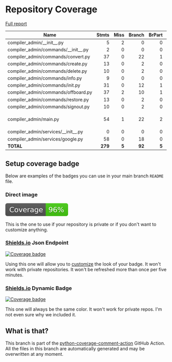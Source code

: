 # Repository Coverage

[Full report](https://htmlpreview.github.io/?https://github.com/compilerla/compiler-admin/blob/python-coverage-comment-action-data/htmlcov/index.html)

| Name                                     |    Stmts |     Miss |   Branch |   BrPart |   Cover |   Missing |
|----------------------------------------- | -------: | -------: | -------: | -------: | ------: | --------: |
| compiler\_admin/\_\_init\_\_.py          |        5 |        2 |        0 |        0 |     60% |       5-7 |
| compiler\_admin/commands/\_\_init\_\_.py |        2 |        0 |        0 |        0 |    100% |           |
| compiler\_admin/commands/convert.py      |       37 |        0 |       22 |        1 |     98% |    58->66 |
| compiler\_admin/commands/create.py       |       13 |        0 |        2 |        0 |    100% |           |
| compiler\_admin/commands/delete.py       |       10 |        0 |        2 |        0 |    100% |           |
| compiler\_admin/commands/info.py         |        9 |        0 |        0 |        0 |    100% |           |
| compiler\_admin/commands/init.py         |       31 |        0 |       12 |        1 |     98% |    20->17 |
| compiler\_admin/commands/offboard.py     |       37 |        2 |       10 |        1 |     94% |     63-64 |
| compiler\_admin/commands/restore.py      |       13 |        0 |        2 |        0 |    100% |           |
| compiler\_admin/commands/signout.py      |       10 |        0 |        2 |        0 |    100% |           |
| compiler\_admin/main.py                  |       54 |        1 |       22 |        2 |     96% |80->exit, 85 |
| compiler\_admin/services/\_\_init\_\_.py |        0 |        0 |        0 |        0 |    100% |           |
| compiler\_admin/services/google.py       |       58 |        0 |       18 |        0 |    100% |           |
|                                **TOTAL** |  **279** |    **5** |   **92** |    **5** | **97%** |           |


## Setup coverage badge

Below are examples of the badges you can use in your main branch `README` file.

### Direct image

[![Coverage badge](https://raw.githubusercontent.com/compilerla/compiler-admin/python-coverage-comment-action-data/badge.svg)](https://htmlpreview.github.io/?https://github.com/compilerla/compiler-admin/blob/python-coverage-comment-action-data/htmlcov/index.html)

This is the one to use if your repository is private or if you don't want to customize anything.

### [Shields.io](https://shields.io) Json Endpoint

[![Coverage badge](https://img.shields.io/endpoint?url=https://raw.githubusercontent.com/compilerla/compiler-admin/python-coverage-comment-action-data/endpoint.json)](https://htmlpreview.github.io/?https://github.com/compilerla/compiler-admin/blob/python-coverage-comment-action-data/htmlcov/index.html)

Using this one will allow you to [customize](https://shields.io/endpoint) the look of your badge.
It won't work with private repositories. It won't be refreshed more than once per five minutes.

### [Shields.io](https://shields.io) Dynamic Badge

[![Coverage badge](https://img.shields.io/badge/dynamic/json?color=brightgreen&label=coverage&query=%24.message&url=https%3A%2F%2Fraw.githubusercontent.com%2Fcompilerla%2Fcompiler-admin%2Fpython-coverage-comment-action-data%2Fendpoint.json)](https://htmlpreview.github.io/?https://github.com/compilerla/compiler-admin/blob/python-coverage-comment-action-data/htmlcov/index.html)

This one will always be the same color. It won't work for private repos. I'm not even sure why we included it.

## What is that?

This branch is part of the
[python-coverage-comment-action](https://github.com/marketplace/actions/python-coverage-comment)
GitHub Action. All the files in this branch are automatically generated and may be
overwritten at any moment.